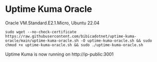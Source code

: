 # Uptime Kuma Oracle
Oracle VM.Standard.E2.1.Micro, Ubuntu 22.04

```shell
sudo wget --no-check-certificate https://raw.githubusercontent.com/bibicadotnet/uptime-kuma-oracle/main/uptime-kuma-oracle.sh -O uptime-kuma-oracle.sh && sudo chmod +x uptime-kuma-oracle.sh && sudo ./uptime-kuma-oracle.sh
```
Uptime Kuma is now running on http://ip-public:3001
